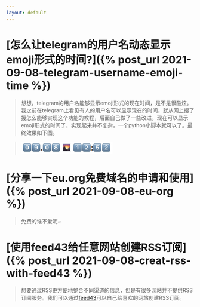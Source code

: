 ```yaml
---
layout: default
---
```



# [怎么让telegram的用户名动态显示emoji形式的时间?]({% post_url 2021-09-08-telegram-username-emoji-time %})

>想想，telegram的用户名能够显示emoji形式的现在时间，是不是很酷炫。我之前在telegram上看见有人的用户名可以显示现在的时间，就从网上搜了搜怎么能够实现这个功能的教程，后面自己做了一些改进，现在可以显示emoji形式的时间了，实现起来并不复杂，一个python小脚本就可以了。最终效果如下图。

>![username_with_emoji_time](/assets/img/2021-09-08-telegram-username-emoji-time/1.png)

# [分享一下eu.org免费域名的申请和使用]({% post_url 2021-09-08-eu-org %})

>免费的谁不爱呢~

# [使用feed43给任意网站创建RSS订阅]({% post_url 2021-09-08-creat-rss-with-feed43 %})

>想要通过RSS更方便地整合不同渠道的信息，但是有很多网站并不提供RSS订阅服务。我们可以通过[feed43](https://feed43.com)可以自己给喜欢的网站创建RSS订阅。